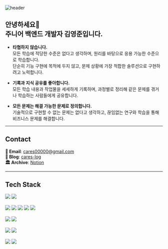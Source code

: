 ![header](https://capsule-render.vercel.app/api?type=rect&height=150&color=timeauto&text=YoungJun%20Kim&fontColor=f59e0b&fontSize=60&fontAlign=62&fontAlignY=35&desc=cares&descSize=25&descAlign=82&descAlignY=57)


<div>
    <h2>안녕하세요👋<br>주니어 백엔드 개발자 김영준입니다.</h2>
<div>

- **타협하지 않습니다.**   
    모든 학습에 적당한 수준은 없다고 생각하며, 원리를 바탕으로 응용 가능한 수준으로 학습합니다.   
    단순히 기능 구현에 목적에 두지 않고, 문제 상황에 가장 적합한 솔루션으로 구현하려고 노력합니다.
    
- **기록과 지식 공유를 좋아합니다.**  
	모든 학습 내용과 작업물을 세세하게 기록하며, 과정별로 정리해 같은 문제를 겪거나 학습하는 사람들에게 공유합니다.
    
- **모든 문제는 해결 가능한 문제로 정의합니다.**  
    기술적으로 구현할 수 없는 문제는 없다고 생각하고, 끊임없는 연구와 학습을 통해 비즈니스 문제를 해결합니다.

---

## Contact

**📮 Email**: [cares00000@gmail.com](mailto:cares00000@gmail.com)   
**📖 Blog**: [cares-log](https://cares-log.tistory.com)  
**🏛️ Archive**: [Notion](https://www.notion.so/cares/What-I-ve-been-studying-f27f875b48484f22a3e9b18a208eca4e)

---

## Tech Stack
<img src="https://img.shields.io/badge/Java-468aab?style=flat&logo=oracle&logoColor=#007396"/>
<img src="https://img.shields.io/badge/Kotlin-9b74ff?style=flat&logo=kotlin&logoColor=#7F52FF"/>
<br>
<br>
<img src="https://img.shields.io/badge/Spring-556B2F?style=flat&logo=Spring&logoColor=#6DB33F"/>
<img src="https://img.shields.io/badge/Spring Data JPA-556B2F?style=flat&logo=Spring&logoColor=#6DB33F"/>
<img src="https://img.shields.io/badge/Spring Cloud-556B2F?style=flat&logo=Spring&logoColor=#6DB33F"/>
<img src="https://img.shields.io/badge/Spring Security-556B2F?style=flat&logo=Spring&logoColor=#6DB33F"/>
<img src="https://img.shields.io/badge/Spring REST Docs-556B2F?style=flat&logo=Spring&logoColor=#6DB33F"/>
<br>
<br>
<img src="https://img.shields.io/badge/MySQL-9cf0ff?style=flat&logo=MySQL&logoColor=#4479A1"/>
<img src="https://img.shields.io/badge/Elasticsearch-186887?style=flat&logo=elasticsearch&logoColor=#005571"/>
<br>
<br>
<img src="https://img.shields.io/badge/AWS-232f3e?style=flat&logo=amazonwebservices&logoColor=#232F3E"/>
<img src="https://img.shields.io/badge/Docker-c4ffff?style=flat&logo=Docker&logoColor=#2496ED"/>
<br>
<br>
<img src="https://img.shields.io/badge/Querydsl-b2daff?style=flat"/>
<img src="https://img.shields.io/badge/MyBatis-b8bec1?style=flat&"/>